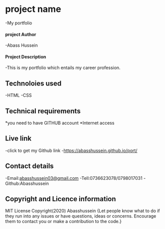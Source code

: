 # project name
-My portfolio
#### project Author
-Abass Hussein
#### Project Description
-This is my portfolio which entails my career profession.
## Technoloies used
-HTML
-CSS
## Technical requirements
*you need to have GITHUB account
*Internet access
## Live link
-click to get my Github link
-https://abasshussein.github.io/port/
## Contact details
-Email:abasshussein03@gmail.com
-Tell:0736623078/0798017031
-Github:Abasshussein
## Copyright and Licence information
MIT License
Copyright(2020) Abasshussein
{Let people know what to do if they run into any issues or have questions, ideas or concerns.  Encourage them to contact you or make a contribution to the code.}

